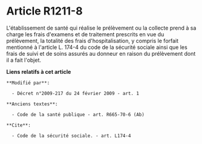 # Article R1211-8

L'établissement de santé qui réalise le prélèvement ou la collecte prend à sa charge les frais d'examens et de traitement
prescrits en vue du prélèvement, la totalité des frais d'hospitalisation, y compris le forfait mentionné à l'article L. 174-4
du code de la sécurité sociale ainsi que les frais de suivi et de soins assurés au donneur en raison du prélèvement dont il a
fait l'objet.

**Liens relatifs à cet article**

	**Modifié par**:

	  - Décret n°2009-217 du 24 février 2009 - art. 1

	**Anciens textes**:

	  - Code de la santé publique - art. R665-70-6 (Ab)

	**Cite**:

	  - Code de la sécurité sociale. - art. L174-4
